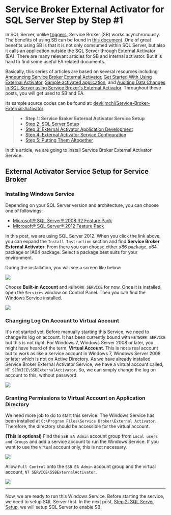 # Service Broker External Activator for SQL Server Step by Step #1 #

In SQL Server, unlike [triggers](http://msdn.microsoft.com/en-us/library/ms178110(v=sql.110).aspx), Service Broker (SB) works asynchronously. The benefits of using SB can be found in [this document](http://msdn.microsoft.com/en-us/library/ms171578(v=sql.105).aspx). One of great benefits using SB is that it is not only comsumed within SQL Server, but also it calls an application outside the SQL Server through External Activator (EA). There are many relevant articles for SB and internal activator. But it is hard to find some useful EA related documents.

Basically, this series of articles are based on several resources including [Announcing Service Broker External Activator](http://blogs.msdn.com/b/sql_service_broker/archive/2008/11/21/announcing-service-broker-external-activator.aspx), [Get Started With Using External Activator](http://blogs.msdn.com/b/sql_service_broker/archive/2009/05/18/get-started-with-using-external-activator.aspx), [Sample activated application](http://blogs.msdn.com/b/sql_service_broker/archive/2010/03/10/sample-activated-application.aspx), and [Auditing Data Changes in SQL Server using Service Broker's External Activator](http://ajitananthram.wordpress.com/2012/05/26/auditing-external-activator). Throughout these posts, you will get used to SB and EA.

Its sample source codes can be found at: [devkimchi/Service-Broker-External-Activator](https://github.com/devkimchi/Service-Broker-External-Activator)

> * **Step 1: Service Broker External Activator Service Setup**
> * [Step 2: SQL Server Setup](http://devkimchi.com/831/service-broker-external-activator-for-sql-server-step-by-step-2/)
> * [Step 3: External Activator Application Development](http://devkimchi.com/891/service-broker-external-activator-for-sql-server-step-by-step-3/)
> * [Step 4: External Activator Service Configuration](http://devkimchi.com/951/service-broker-external-activator-for-sql-server-step-by-step-4/)
> * [Step 5: Putting Them Altogether](http://devkimchi.com/1051/service-broker-external-activator-for-sql-server-step-by-step-5/)

In this article, we are going to install Service Broker External Activator Service.
 

## External Activator Service Setup for Service Broker ##


### Installing Windows Service ###

Depending on your SQL Server version and architecture, you can choose one of followings:

* [Microsoft® SQL Server® 2008 R2 Feature Pack](http://www.microsoft.com/en-us/download/details.aspx?id=16978)
* [Microsoft® SQL Server® 2012 Feature Pack](http://www.microsoft.com/en-us/download/details.aspx?id=29065)

In this post, we are using SQL Server 2012. When you click the link above, you can expand the `Install Instruction` section and find **Service Broker External Activator**. From there you can choose either x86 package, x64 package or IA64 package. Select a package best suits for your environment.

During the installation, you will see a screen like below:

![](http://blob.devkimchi.com/devkimchiwp/2014/11/SSBEAS.Install.01.png)

Choose **Built-in Account** and `NETWORK SERVICE` for now. Once it is installed, open the `Services` window on Control Panel. Then you can find the Windows Service installed.

![](http://blob.devkimchi.com/devkimchiwp/2014/11/SSBEAS.Install.02.png)


### Changing Log On Account to Virtual Account ###

It's not started yet. Before manually starting this Service, we need to change its log on account. It has been currently bound with `NETWORK SERVICE` but this is not right. For Windows 7, Windows Server 2008 or later, you might have heard of the term, **Virtual Account**. This is not a real account but to work as like a service account in Windows 7, Windows Server 2008 or later which is not on Active Directory. As we have already installed Service Broker External Activator Service, we have a virtual account called, `NT SERVICE\SSBExternalActivator`. So, we can simply change the log on account to this, without password.

![](http://blob.devkimchi.com/devkimchiwp/2014/11/SSBEAS.Install.03.png)


### Granting Permissions to Virtual Account on Application Directory ###

We need more job to do to start this service. The Windows Service has been installed at `C:\Program Files\Service Broker\External Activator`. Therefore, the directory should be accessible for the virtual account.

**(This is optional)** Find the `SSB EA Admin` account group from `Local users and Groups` and add a service account to run the Windows Service. If you want to use the virtual account only, this is not necessary.

![](http://blob.devkimchi.com/devkimchiwp/2014/11/SSBEAS.Install.04.png)

Allow `Full Control` onto the `SSB EA Admin` account group and the virtual account, `NT SERVICE\SSBExternalActivator`.

![](http://blob.devkimchi.com/devkimchiwp/2014/11/SSBEAS.Install.05.png)


---
Now, we are ready to run this Windows Service. Before starting the service, we need to setup SQL Server first. In the next post, [Step 2: SQL Server Setup](http://devkimchi.com/831/service-broker-external-activator-for-sql-server-step-by-step-2/), we will setup SQL Server to enable SB.
